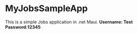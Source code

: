 # MyJobsSampleApp
This is a simple Jobs application in .net Maui. 
**Username: Test
Password:12345**
